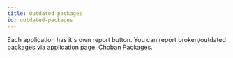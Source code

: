 ```yaml
---
title: Outdated packages
id: outdated-packages
---
```



Each application has it's own report button. You can report broken/outdated packages via application page.
[Choban Packages](https://choban.herokuapp.com/packages/).
